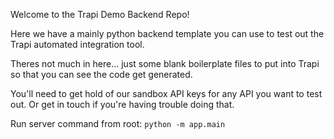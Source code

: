 Welcome to the Trapi Demo Backend Repo!

Here we have a mainly python backend template you can use to test out the Trapi automated integration tool.

Theres not much in here... just some blank boilerplate files to put into Trapi so that you can see the code get generated.

You'll need to get hold of our sandbox API keys for any API you want to test out. Or get in touch if you're having trouble doing that.

Run server command from root: ```python -m app.main```
